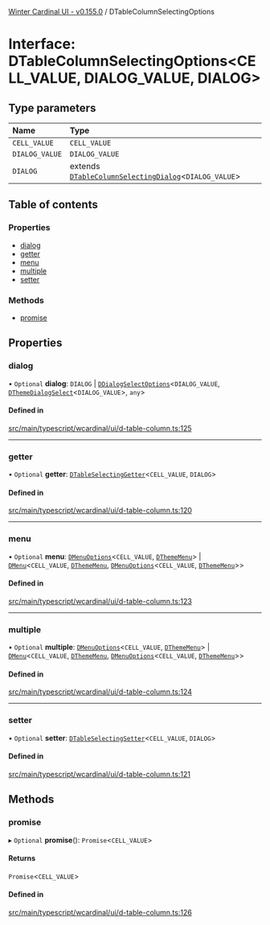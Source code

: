[Winter Cardinal UI - v0.155.0](../index.md) / DTableColumnSelectingOptions

# Interface: DTableColumnSelectingOptions<CELL_VALUE, DIALOG_VALUE, DIALOG\>

## Type parameters

| Name | Type |
| :------ | :------ |
| `CELL_VALUE` | `CELL_VALUE` |
| `DIALOG_VALUE` | `DIALOG_VALUE` |
| `DIALOG` | extends [`DTableColumnSelectingDialog`](DTableColumnSelectingDialog.md)<`DIALOG_VALUE`\> |

## Table of contents

### Properties

- [dialog](DTableColumnSelectingOptions.md#dialog)
- [getter](DTableColumnSelectingOptions.md#getter)
- [menu](DTableColumnSelectingOptions.md#menu)
- [multiple](DTableColumnSelectingOptions.md#multiple)
- [setter](DTableColumnSelectingOptions.md#setter)

### Methods

- [promise](DTableColumnSelectingOptions.md#promise)

## Properties

### dialog

• `Optional` **dialog**: `DIALOG` \| [`DDialogSelectOptions`](DDialogSelectOptions.md)<`DIALOG_VALUE`, [`DThemeDialogSelect`](DThemeDialogSelect.md)<`DIALOG_VALUE`\>, `any`\>

#### Defined in

[src/main/typescript/wcardinal/ui/d-table-column.ts:125](https://github.com/winter-cardinal/winter-cardinal-ui/blob/v0.155.0/src/main/typescript/wcardinal/ui/d-table-column.ts#L125)

___

### getter

• `Optional` **getter**: [`DTableSelectingGetter`](../index.md#dtableselectinggetter)<`CELL_VALUE`, `DIALOG`\>

#### Defined in

[src/main/typescript/wcardinal/ui/d-table-column.ts:120](https://github.com/winter-cardinal/winter-cardinal-ui/blob/v0.155.0/src/main/typescript/wcardinal/ui/d-table-column.ts#L120)

___

### menu

• `Optional` **menu**: [`DMenuOptions`](DMenuOptions.md)<`CELL_VALUE`, [`DThemeMenu`](DThemeMenu.md)\> \| [`DMenu`](../classes/DMenu.md)<`CELL_VALUE`, [`DThemeMenu`](DThemeMenu.md), [`DMenuOptions`](DMenuOptions.md)<`CELL_VALUE`, [`DThemeMenu`](DThemeMenu.md)\>\>

#### Defined in

[src/main/typescript/wcardinal/ui/d-table-column.ts:123](https://github.com/winter-cardinal/winter-cardinal-ui/blob/v0.155.0/src/main/typescript/wcardinal/ui/d-table-column.ts#L123)

___

### multiple

• `Optional` **multiple**: [`DMenuOptions`](DMenuOptions.md)<`CELL_VALUE`, [`DThemeMenu`](DThemeMenu.md)\> \| [`DMenu`](../classes/DMenu.md)<`CELL_VALUE`, [`DThemeMenu`](DThemeMenu.md), [`DMenuOptions`](DMenuOptions.md)<`CELL_VALUE`, [`DThemeMenu`](DThemeMenu.md)\>\>

#### Defined in

[src/main/typescript/wcardinal/ui/d-table-column.ts:124](https://github.com/winter-cardinal/winter-cardinal-ui/blob/v0.155.0/src/main/typescript/wcardinal/ui/d-table-column.ts#L124)

___

### setter

• `Optional` **setter**: [`DTableSelectingSetter`](../index.md#dtableselectingsetter)<`CELL_VALUE`, `DIALOG`\>

#### Defined in

[src/main/typescript/wcardinal/ui/d-table-column.ts:121](https://github.com/winter-cardinal/winter-cardinal-ui/blob/v0.155.0/src/main/typescript/wcardinal/ui/d-table-column.ts#L121)

## Methods

### promise

▸ `Optional` **promise**(): `Promise`<`CELL_VALUE`\>

#### Returns

`Promise`<`CELL_VALUE`\>

#### Defined in

[src/main/typescript/wcardinal/ui/d-table-column.ts:126](https://github.com/winter-cardinal/winter-cardinal-ui/blob/v0.155.0/src/main/typescript/wcardinal/ui/d-table-column.ts#L126)
